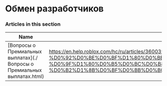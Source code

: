 # Обмен разработчиков  
### Articles in this section
Name|URL
-|-
[Вопросы о Премиальных выплатах](./Вопросы о Премиальных выплатах.html) |https://en.help.roblox.com/hc/ru/articles/360039178532-%D0%92%D0%BE%D0%BF%D1%80%D0%BE%D1%81%D1%8B-%D0%BE-%D0%9F%D1%80%D0%B5%D0%BC%D0%B8%D0%B0%D0%BB%D1%8C%D0%BD%D1%8B%D1%85-%D0%B2%D1%8B%D0%BF%D0%BB%D0%B0%D1%82%D0%B0%D1%85